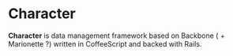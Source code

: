 # Character

**Character** is data management framework based on Backbone ( + Marionette ?) written in CoffeeScript and backed with Rails.
